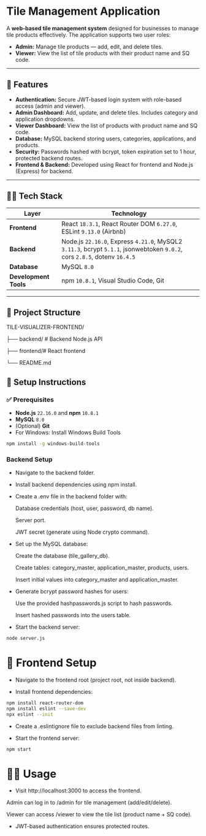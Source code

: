 #  Tile Management Application

A **web-based tile management system** designed for businesses to manage tile products effectively. The application supports two user roles:

- **Admin:** Manage tile products — add, edit, and delete tiles.
- **Viewer:** View the list of tile products with their product name and SQ code.

---

## 🔧 Features

-  **Authentication:** Secure JWT-based login system with role-based access (admin and viewer).
-  **Admin Dashboard:** Add, update, and delete tiles. Includes category and application dropdowns.
-  **Viewer Dashboard:** View the list of products with product name and SQ code.
-  **Database:** MySQL backend storing users, categories, applications, and products.
-  **Security:** Passwords hashed with bcrypt, token expiration set to 1 hour, protected backend routes.
-  **Frontend & Backend:** Developed using React for frontend and Node.js (Express) for backend.

---

## 🧑‍💻 Tech Stack

| Layer        | Technology                            |
|---------------|----------------------------------------|
| **Frontend**  | React `18.3.1`, React Router DOM `6.27.0`, ESLint `9.13.0` (Airbnb) |
| **Backend**   | Node.js `22.16.0`, Express `4.21.0`, MySQL2 `3.11.3`, bcrypt `5.1.1`, jsonwebtoken `9.0.2`, cors `2.8.5`, dotenv `16.4.5` |
| **Database**  | MySQL `8.0`                           |
| **Development Tools** | npm `10.8.1`, Visual Studio Code, Git |

---

## 📁 Project Structure

TILE-VISUALIZER-FRONTEND/

├── backend/ # Backend Node.js API

├── frontend/# React frontend

└── README.md

## 🔧 Setup Instructions

### ✅ Prerequisites

- **Node.js** `22.16.0` and **npm** `10.8.1`
- **MySQL** `8.0`
- (Optional) **Git**
- For Windows: Install Windows Build Tools  
```bash
npm install -g windows-build-tools
```
### Backend Setup
- Navigate to the backend folder.

- Install backend dependencies using npm install.

- Create a .env file in the backend folder with:

  Database credentials (host, user, password, db name).

  Server port.

  JWT secret (generate using Node crypto command).

- Set up the MySQL database:

   Create the database (tile_gallery_db).

   Create tables: category_master, application_master, products, users.

   Insert initial values into category_master and application_master.

- Generate bcrypt password hashes for users:

   Use the provided hashpasswords.js script to hash passwords.

   Insert hashed passwords into the users table.

- Start the backend server:

```bash
node server.js
```

# 🎨 Frontend Setup
- Navigate to the frontend root (project root, not inside backend).

- Install frontend dependencies:

``` bash
npm install react-router-dom
npm install eslint --save-dev
npx eslint --init
```
- Create a .eslintignore file to exclude backend files from linting.


- Start the frontend server:

``` bash
npm start
```
# 🧑‍💻 Usage
- Visit http://localhost:3000 to access the frontend.

Admin can log in to /admin for tile management (add/edit/delete).

Viewer can access /viewer to view the tile list (product name + SQ code).

- JWT-based authentication ensures protected routes.
